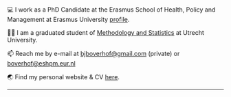 💻 I work as a PhD Candidate at the Erasmus School of Health, Policy and Management at Erasmus University [profile](https://www.eur.nl/people/bart-jan-boverhof). 

👨‍🎓 I am a graduated student of [Methodology and Statistics](https://www.uu.nl/masters/en/methodology-and-statistics-behavioural-biomedical-and-social-sciences) at Utrecht University.  

📫 Reach me by e-mail at bjboverhof@gmail.com (private) or boverhof@eshpm.eur.nl  

:earth_asia: Find my personal website & CV [here](https://bartjanboverhof.github.io).  

---
